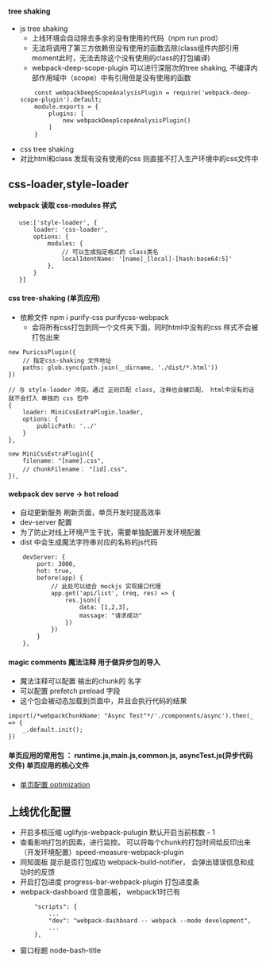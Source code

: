 <!--
 * @Author: your name
 * @Date: 2020-05-10 23:32:06
 * @LastEditTime: 2020-05-31 22:56:20
 * @LastEditors: Please set LastEditors
 * @Description: In User Settings Edit
 * @FilePath: \webpack-practice\README.md
 -->
#### tree shaking
- js tree shaking
    - 上线环境会自动除去多余的没有使用的代码（npm run prod）
    - 无法将调用了第三方依赖但没有使用的函数去除(class组件内部引用moment此时，无法去除这个没有使用的class的打包编译)
    - webpack-deep-scope-plugin  可以进行深层次的tree shaking, 不编译内部作用域中（scope）中有引用但是没有使用的函数
    ```
        const webpackDeepScopeAnalysisPlugin = require('webpack-deep-scope-plugin').default;
        module.exports = {
            plugins: [
                new webpackDeepScopeAnalysisPlugin()
            ]
        }
    ```
- css tree shaking
 - 对比html和class 发现有没有使用的css 则直接不打入生产环境中的css文件中

 ## css-loader,style-loader
 #### webpack 读取 css-modules 样式
 ```
    use:['style-loader', {
        loader: 'css-loader',
        options: {
            modules: {
                // 可以生成指定格式的 class类名
                localIdentName: '[name]_[local]-[hash:base64:5]'
            },
        }
    }]

```
#### css tree-shaking (单页应用)
- 依赖文件 npm i purify-css purifycss-webpack
    - 会将所有css打包到同一个文件夹下面，同时html中没有的css 样式不会被打包出来
```
new PuricssPlugin({
    // 指定css-shaking 文件地址
    paths: glob.sync(path.join(__dirname, './dist/*.html'))
})

// 与 style-loader 冲突，通过 正则匹配 class, 注释也会被匹配， html中没有的话就不会打入 单独的 css 包中
{
    loader: MiniCssExtraPlugin.loader,
    options: {
        publicPath: '../'
    }
},

new MiniCssExtraPlugin({
    filename: "[name].css",
    // chunkFilename： "[id].css",
}),
```
#### webpack dev serve -> hot reload
- 自动更新服务 刷新页面，单页开发时提高效率
- dev-server  配置
- 为了防止对线上环境产生干扰，需要单独配置开发环境配置
- dist 中会生成魔法字符串对应的名称的js代码
```
    devServer: {
        port: 3000,
        hot: true,
        before(app) {  
            // 此处可以结合 mockjs 实现接口代理
            app.get('api/list', (req, res) => {
                res.json({
                    data: [1,2,3],
                    massage: "请求成功"
                })
            })
        }
    },
```
#### magic comments 魔法注释 用于做异步包的导入
- 魔法注释可以配置 输出的chunk的 名字
- 可以配置 prefetch preload 字段
- 这个包会被动态加载到页面中，并且会执行代码的结果

```
import(/*webpackChunkName: "Async Test"*/'./components/async').then(_ => {
    _.default.init();
})
```

#### 单页应用的常用包 ： runtime.js,main.js,common.js, asyncTest.js(异步代码文件) 单页应用的核心文件
- [单页配置 optimization](https://www.jianshu.com/p/a12928c18507)

## 上线优化配置
- 开启多核压缩 uglifyjs-webpack-pulugin 默认开启当前核数 - 1
- 查看影响打包的因素，进行监控。 可以将每个chunk的打包时间给反印出来（开发环境配置）speed-measure-webpack-plugin
- 同知面板 提示是否打包成功  webpack-build-notifier， 会弹出错误信息和成功时的反馈
- 开启打包进度 progress-bar-webpack-plugin 打包进度条
- webpack-dashboard 信息面板， webpack1时已有
    ```
        "scripts": {
            ...
            "dev": "webpack-dashboard -- webpack --mode development",
            ...
        },
    ```
- 窗口标题 node-bash-title